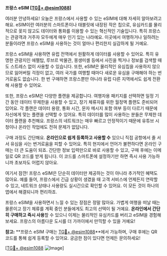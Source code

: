 **프랑스 eSIM [[TG💪+ @esim1088](https://t.me/s/esim1088)]**

여러분 안녕하세요! 오늘은 프랑스에서 사용할 수 있는 eSIM에 대해 자세히 알아보려고 해요. eSIM이란 여러분의 스마트폰이나 태블릿에 내장된 작은 칩으로, 유심카드를 물리적으로 꽂지 않고도 데이터와 통화를 이용할 수 있는 혁신적인 기술입니다. 특히 프랑스는 관광객과 거주자 모두에게 매우 인기 있는 나라예요. 이곳에서 여행하거나 일하려는 분들이라면 프랑스 eSIM을 사용하는 것이 얼마나 편리한지 실감하게 될 거예요.

프랑스 eSIM을 사용하면 유럽 전역에서 원활하게 데이터를 사용할 수 있어요. 특히 유명한 관광지인 에펠탑, 루브르 박물관, 몽생미셸 등에서 사진을 찍거나 정보를 검색할 때도 스트레스 없이 사용할 수 있습니다. 또한, eSIM은 물리적인 유심칩을 사용하지 않으므로 잃어버릴 걱정이 없고, 여러 국가를 여행할 때마다 새로운 유심을 구매해야 하는 번거로움도 없습니다. 한 번 구매하면 프랑스뿐만 아니라 유럽 다른 지역에서도 쉽게 전환해 사용할 수 있어요.

또한, 프랑스 eSIM은 다양한 플랜을 제공합니다. 여행자용 패키지를 선택하면 일정 기간 동안 데이터 무제한을 사용할 수 있고, 장기 체류자를 위한 월정액 플랜도 준비되어 있어요. 각 플랜은 데이터 용량, 통화 시간, 문자 메시지 포함 여부 등이 다르기 때문에 자신에게 맞는 플랜을 선택할 수 있어요. 특히 데이터를 많이 사용하는 분들은 무제한 데이터 플랜을 추천해요. 프랑스의 네트워크는 매우 빠르고 안정적이기 때문에 유튜브 시청이나 온라인 작업에도 전혀 문제가 없답니다.

구매 과정도 간단해요. **온라인으로 쉽게 등록하고 사용할 수** 있으니 직접 공항에서 줄 서서 유심을 사는 번거로움을 피할 수 있어요. 특히 현지에서 언어가 불편하다면 온라인 구매는 더 큰 도움이 되죠. 간단한 정보 입력만으로 바로 사용할 수 있고, 구매 후에는 이메일로 QR 코드를 받게 됩니다. 이 코드를 스마트폰에 설정하기만 하면 즉시 사용 가능하니까 초보자도 어렵지 않아요.

여기서 잠깐! 프랑스 eSIM은 단순히 데이터만 제공하는 것이 아니라 추가적인 혜택도 많아요. 예를 들어, 프랑스에서 긴급 상황이 생겼을 때 고객 서비스에 언제든지 연락할 수 있고, 네트워크 상태나 사용량도 실시간으로 확인할 수 있어요. 이 모든 것이 하나의 앱에서 해결되니까 편리하죠.

프랑스 eSIM을 사용하면서 느낄 수 있는 장점은 정말 많아요. 가볍게 여행을 떠날 때는 물론이고 장기 체류를 계획 중인 분들에게도 최고의 선택이 될 거예요. **온라인에서 간단히 구매하고 즉시 사용**할 수 있으니 이제는 물리적인 유심카드를 버리고 eSIM을 경험해보세요. 프랑스의 아름다운 도시를 더 가까이에서 만끽할 수 있을 거예요!

**참고:** **프랑스 eSIM 구매는 [TG💪+ @esim1088](https://t.me/s/esim1088)**에서 가능하며, 구매 후에는 QR 코드를 통해 쉽게 등록할 수 있어요. 궁금한 점이 있다면 언제든 문의하세요!

[[TG💪+ @esim1088](https://t.me/s/esim1088) ![Image](https://i.postimg.cc/Y0z9fWf4/image.png)]